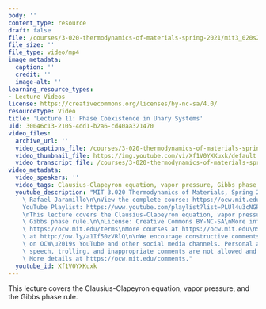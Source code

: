 ```yaml
---
body: ''
content_type: resource
draft: false
file: /courses/3-020-thermodynamics-of-materials-spring-2021/mit3_020s21_lecture_11_1080p_360p_16_9.mp4
file_size: ''
file_type: video/mp4
image_metadata:
  caption: ''
  credit: ''
  image-alt: ''
learning_resource_types:
- Lecture Videos
license: https://creativecommons.org/licenses/by-nc-sa/4.0/
resourcetype: Video
title: 'Lecture 11: Phase Coexistence in Unary Systems'
uid: 30046c13-2105-4dd1-b2a6-cd40aa321470
video_files:
  archive_url: ''
  video_captions_file: /courses/3-020-thermodynamics-of-materials-spring-2021/1wUoeI9A3OBNhldAXyJE5fzbNJBVtZhOw_transcript.webvtt
  video_thumbnail_file: https://img.youtube.com/vi/Xf1V0YXKuxk/default.jpg
  video_transcript_file: /courses/3-020-thermodynamics-of-materials-spring-2021/1wUoeI9A3OBNhldAXyJE5fzbNJBVtZhOw_transcript.pdf
video_metadata:
  video_speakers: ''
  video_tags: Clausius-Clapeyron equation, vapor pressure, Gibbs phase rule
  youtube_description: "MIT 3.020 Thermodynamics of Materials, Spring 2021\nInstructor:\
    \ Rafael Jaramillo\n\nView the complete course: https://ocw.mit.edu/sites/3020-thermodynamics-of-materials/\n\
    YouTube Playlist: https://www.youtube.com/playlist?list=PLUl4u3cNGP61g-yRbJz4ghFPJLiok1HxX\n\
    \nThis lecture covers the Clausius-Clapeyron equation, vapor pressure, and the\
    \ Gibbs phase rule.\n\nLicense: Creative Commons BY-NC-SA\nMore information at\
    \ https://ocw.mit.edu/terms\nMore courses at https://ocw.mit.edu\nSupport OCW\
    \ at http://ow.ly/a1If50zVRlQ\n\nWe encourage constructive comments and discussion\
    \ on OCW\u2019s YouTube and other social media channels. Personal attacks, hate\
    \ speech, trolling, and inappropriate comments are not allowed and may be removed.\
    \ More details at https://ocw.mit.edu/comments."
  youtube_id: Xf1V0YXKuxk
---
```

This lecture covers the Clausius-Clapeyron equation, vapor pressure, and the Gibbs phase rule.